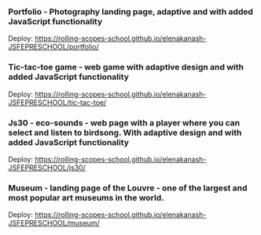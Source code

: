 
### Portfolio - Photography landing page, adaptive and with added JavaScript functionality

Deploy: https://rolling-scopes-school.github.io/elenakanash-JSFEPRESCHOOL/portfolio/

### Tic-tac-toe game - web game with adaptive design and with added JavaScript functionality

Deploy: https://rolling-scopes-school.github.io/elenakanash-JSFEPRESCHOOL/tic-tac-toe/

### Js30 - eco-sounds - web page  with a player where you can select and listen to birdsong. With adaptive design and with added JavaScript functionality

Deploy: https://rolling-scopes-school.github.io/elenakanash-JSFEPRESCHOOL/js30/

### Museum - landing page of the Louvre - one of the largest and most popular art museums in the world.

Deploy: https://rolling-scopes-school.github.io/elenakanash-JSFEPRESCHOOL/museum/


